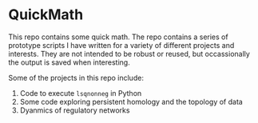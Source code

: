 # QuickMath

This repo contains some quick math. The repo contains a series of prototype scripts I have written for a variety of different projects and interests. They are not intended to be robust or reused, but occassionally the output is saved when interesting.

Some of the projects in this repo include:

1. Code to execute `lsqnonneg` in Python
2. Some code exploring persistent homology and the topology of data
3. Dyanmics of regulatory networks
